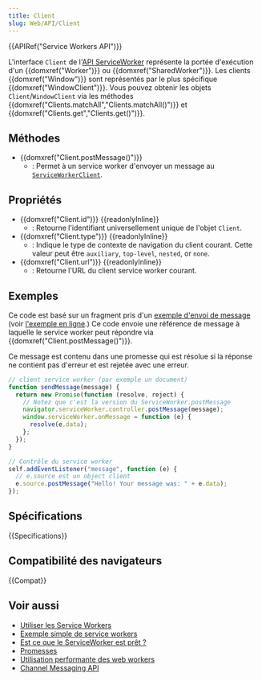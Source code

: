 ```yaml
---
title: Client
slug: Web/API/Client
---
```


{{APIRef("Service Workers API")}}

L'interface `Client` de l'[API ServiceWorker](/fr/docs/Web/API/ServiceWorker_API) représente la portée d'exécution d'un {{domxref("Worker")}} ou {{domxref("SharedWorker")}}. Les clients {{domxref("Window")}} sont représentés par le plus spécifique {{domxref("WindowClient")}}. Vous pouvez obtenir les objets `Client`/`WindowClient` via les méthodes {{domxref("Clients.matchAll","Clients.matchAll()")}} et {{domxref("Clients.get","Clients.get()")}}.

## Méthodes

- {{domxref("Client.postMessage()")}}
  - : Permet à un service worker d'envoyer un message au [`ServiceWorkerClient`](/fr/docs/Web/API/ServiceWorkerClient).

## Propriétés

- {{domxref("Client.id")}} {{readonlyInline}}
  - : Retourne l'identifiant universellement unique de l'objet `Client`.
- {{domxref("Client.type")}} {{readonlyInline}}
  - : Indique le type de contexte de navigation du client courant. Cette valeur peut être `auxiliary`, `top-level`, `nested`, or `none`.
- {{domxref("Client.url")}} {{readonlyInline}}
  - : Retourne l'URL du client service worker courant.

## Exemples

Ce code est basé sur un fragment pris d'un [exemple d'envoi de message](https://github.com/GoogleChrome/samples/blob/gh-pages/service-worker/post-message/index.html) (voir [l'exemple en ligne](https://googlechrome.github.io/samples/service-worker/post-message/).) Ce code envoie une référence de message à laquelle le service worker peut répondre via {{domxref("Client.postMessage()")}}.

Ce message est contenu dans une promesse qui est résolue si la réponse ne contient pas d'erreur et est rejetée avec une erreur.

```js
// client service worker (par exemple un document)
function sendMessage(message) {
  return new Promise(function (resolve, reject) {
    // Notez que c'est la version du ServiceWorker.postMessage
    navigator.serviceWorker.controller.postMessage(message);
    window.serviceWorker.onMessage = function (e) {
      resolve(e.data);
    };
  });
}

// Contrôle du service worker
self.addEventListener("message", function (e) {
  // e.source est un object client
  e.source.postMessage("Hello! Your message was: " + e.data);
});
```

## Spécifications

{{Specifications}}

## Compatibilité des navigateurs

{{Compat}}

## Voir aussi

- [Utiliser les Service Workers](/fr/docs/Web/API/ServiceWorker_API/Using_Service_Workers)
- [Exemple simple de service workers](https://github.com/mdn/sw-test)
- [Est ce que le ServiceWorker est prêt&nbsp;?](https://jakearchibald.github.io/isserviceworkerready/)
- [Promesses](/fr/docs/Web/JavaScript/Reference/Global_Objects/Promise)
- [Utilisation performante des web workers](/fr/docs/Web/Guide/Performance/Using_web_workers)
- [Channel Messaging API](/fr/docs/Web/API/Channel_Messaging_API)
